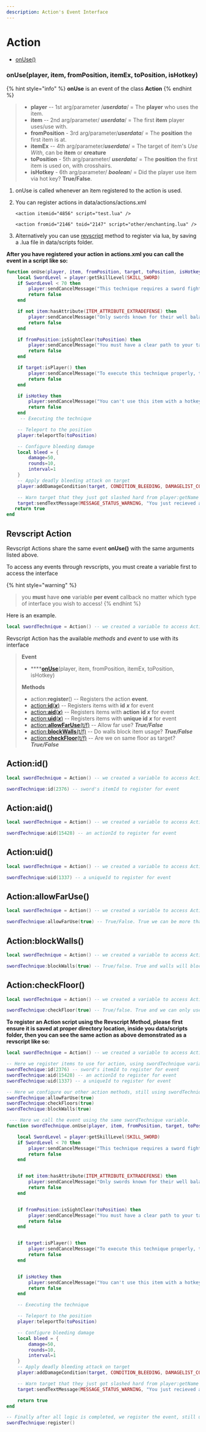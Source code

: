```yaml
---
description: Action's Event Interface
---
```


# Action

* [onUse()](action.md#action.onuse-player-item-fromposition-itemex-toposition-ishotkey)

### onUse(player, item, fromPosition, itemEx, toPosition, isHotkey)

{% hint style="info" %}
**onUse** is an event of the class **Action**
{% endhint %}

> * **player**  -- 1st arg/parameter /_**userdata**_/  =  The **player** who uses the item.
> * **item** -- 2nd arg/parameter/ _**userdata**_/ = The first **item** player uses/use with.
> * **fromPosition** - 3rd arg/parameter/_**userdata**_/ = The **position** the first item is at.
> * **itemEx** -- 4th arg/parameter/_**userdata**_/ = The target of item's _Use With_, can be **item** or **creature**
> * **toPosition** - 5th arg/parameter/ _**userdata**_/ = The **position** the first item is used on, with crosshairs.
> * **isHotkey** - 6th arg/parameter/ _**boolean**_/ = Did the player use item via hot key? **True/False**.

1. onUse is called whenever an item registered to the action is used.&#x20;
2.  You can register actions in data/actions/actions.xml

    ```markup
    <action itemid="4856" script="test.lua" />
    ```

    ```markup
    <action fromid="2146" toid="2147" script="other/enchanting.lua" />
    ```
3. Alternatively you can use [revscript](https://app.gitbook.com/@otland/s/ots-guide/tfs-documentation/luascript-interface/action#revscript-action) method to register via lua, by saving a .lua file in data/scripts folder.

**After you have registered your action in actions.xml you can call the event in a script like so:**

```lua
function onUse(player, item, fromPosition, target, toPosition, isHotkey)  -- can name the arguments what you like.
    local SwordLevel = player:getSkillLevel(SKILL_SWORD)
    if SwordLevel < 70 then
        player:sendCancelMessage("This technique requires a sword fighting skill of 70 or higher.")
        return false
    end

    if not item:hasAttribute(ITEM_ATTRIBUTE_EXTRADEFENSE) then
        player:sendCancelMessage("Only swords known for their well balance and extra defense are suitable for this task.")
        return false
    end

    if fromPosition:isSightClear(toPosition) then 
        player:sendCancelMessage("You must have a clear path to your target")
        return false
    end

    if target:isPlayer() then 
        player:sendCancelMessage("To execute this technique properly, the target needs to be a player.")
        return false
    end

    if isHotkey then 
        player:sendCancelMessage("You can't use this item with a hotkey!")
        return false
    end
     -- Executing the technique

    -- Teleport to the position
    player:teleportTo(toPosition)

    -- Configure bleeding damage
    local bleed = {
        damage=50,
        rounds=10,
        interval=1
    }
    -- Apply deadly bleeding attack on target
    player:addDamageCondition(target, CONDITION_BLEEDING, DAMAGELIST_CONSTANT_PERIOD, bleed.damage, bleed.interval, bleed.rounds)

    -- Warn target that they just got slashed hard from player:getName and their blood is puring out!
    target:sendTextMessage(MESSAGE_STATUS_WARNING, "You just recieved a blood gushing wound from "..player:getName().."'s deadly sword technique!")
   return true
end
```

## Revscript Action

Revscript Actions share the same event **onUse()** with the same arguments listed above.

To access any events through revscripts, you must create a variable first to access the interface

{% hint style="warning" %}
> you **must** have **one** variable **per event** callback no matter which type of interface you wish to access!
{% endhint %}

Here is an example.

```lua
local swordTechnique = Action() -- we created a variable to access Action interface
```

Revscript Action has the available _methods_ and _event_ to use with its interface

> **Event**
>
> * ****[**onUse**](action.md#action.onuse-player-item-fromposition-itemex-toposition-ishotkey)(player, item, fromPosition, itemEx, toPosition, isHotkey)
>
> **Methods**
>
> * action:**register**() -- Registers the action **event**.&#x20;
> * [action:**id**(_**x**_)](action.md#action-id)    -- Registers items with **id** _**x**_ for event
> * [action:**aid**(_**x**_)](action.md#action-aid) -- Registers items with **action id** _**x**_ for event
> * [action:**uid**(_**x**_)](action.md#action-uid) -- Registers items with **unique id** _**x**_ for event
> * [action:**allowFarUse**(t/f)](action.md#action-allowfaruse) -- Allow far use? _**True/False**_
> * [action:**blockWalls**(t/f)](action.md#action-blockwalls) -- Do walls block item usage? _**True/False**_
> * [action:**checkFloor**(t/f)](action.md#action-checkfloor) -- Are we on same floor as target? _**True/False**_

## Action:id()

```lua
local swordTechnique = Action() -- we created a variable to access Action interface

swordTechnique:id(2376) -- sword's itemId to register for event
```

## Action:aid()

```lua
local swordTechnique = Action() -- we created a variable to access Action interface

swordTechnique:aid(15428) -- an actionId to register for event
```

## Action:uid()

```lua
local swordTechnique = Action() -- we created a variable to access Action interface

swordTechnique:uid(1337) -- a uniqueId to register for event
```

## Action:allowFarUse()

```lua
local swordTechnique = Action() -- we created a variable to access Action interface

swordTechnique:allowFarUse(true) -- True/False. True we can be more than one square away to use
```

## Action:blockWalls()

```lua
local swordTechnique = Action() -- we created a variable to access Action interface

swordTechnique:blockWalls(true) -- True/false. True and walls will block usage of item.
```

## Action:checkFloor()

```lua
local swordTechnique = Action() -- we created a variable to access Action interface

swordTechnique:checkFloor(true) -- True/false. True and we can only use item on same floor as us.
```

**To register an Action script using the Revscript Method, please first ensure it is saved at proper directory location, inside you data/scripts folder, then you can see the same action as above demonstrated as a revscript like so:**

```lua
local swordTechnique = Action() -- we created a variable to access Action interface

-- Here we register items to use for action, using swordTechnique variable.
swordTechnique:id(2376) -- sword's itemId to register for event
swordTechnique:aid(15428) -- an actionId to register for event
swordTechnique:uid(1337) -- a uniqueId to register for event

-- Here we configure our other action methods, still using swordTechniqu variable.
swordTechnique:allowFarUse(true)
swordTechnique:checkFloors(true)
swordTechnique:blockWalls(true)

 --- Here we call the event using the same swordTechnique variable.
function swordTechnique.onUse(player, item, fromPosition, target, toPosition, isHotkey) -- can name the arguments what you like.

    local SwordLevel = player:getSkillLevel(SKILL_SWORD)
    if SwordLevel < 70 then
        player:sendCancelMessage("This technique requires a sword fighting skill of 70 or higher.")
        return false
    end


    if not item:hasAttribute(ITEM_ATTRIBUTE_EXTRADEFENSE) then
        player:sendCancelMessage("Only swords known for their well balance and extra defense are suitable for this task.")
        return false
    end


    if fromPosition:isSightClear(toPosition) then 
        player:sendCancelMessage("You must have a clear path to your target")
        return false
    end


    if target:isPlayer() then 
        player:sendCancelMessage("To execute this technique properly, the target needs to be a player.")
        return false
    end


    if isHotkey then 
        player:sendCancelMessage("You can't use this item with a hotkey!")
        return false
    end

    -- Executing the technique

    -- Teleport to the position
    player:teleportTo(toPosition)

    -- Configure bleeding damage
    local bleed = {
        damage=50,
        rounds=10,
        interval=1
    }
    -- Apply deadly bleeding attack on target
    player:addDamageCondition(target, CONDITION_BLEEDING, DAMAGELIST_CONSTANT_PERIOD, bleed.damage, bleed.interval, bleed.rounds)

    -- Warn target that they just got slashed hard from player:getName and their blood is puring out!
    target:sendTextMessage(MESSAGE_STATUS_WARNING, "You just recieved a blood gushing wound from "..player:getName().."'s deadly sword technique!")

    return true
end

-- Finally after all logic is completed, we register the event, still using swordTechnique
swordTechnique:register()
```
